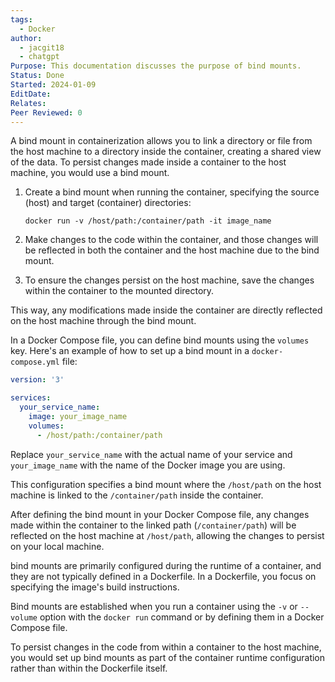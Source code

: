 ```yaml
---
tags:
  - Docker
author:
  - jacgit18
  - chatgpt
Purpose: This documentation discusses the purpose of bind mounts.
Status: Done
Started: 2024-01-09
EditDate: 
Relates: 
Peer Reviewed: 0
---
```

A bind mount in containerization allows you to link a directory or file from the host machine to a directory inside the container, creating a shared view of the data. To persist changes made inside a container to the host machine, you would use a bind mount.

1. Create a bind mount when running the container, specifying the source (host) and target (container) directories:
   ```
   docker run -v /host/path:/container/path -it image_name
   ```

2. Make changes to the code within the container, and those changes will be reflected in both the container and the host machine due to the bind mount.

3. To ensure the changes persist on the host machine, save the changes within the container to the mounted directory.

This way, any modifications made inside the container are directly reflected on the host machine through the bind mount.


In a Docker Compose file, you can define bind mounts using the `volumes` key. Here's an example of how to set up a bind mount in a `docker-compose.yml` file:

```yaml
version: '3'

services:
  your_service_name:
    image: your_image_name
    volumes:
      - /host/path:/container/path
```

Replace `your_service_name` with the actual name of your service and `your_image_name` with the name of the Docker image you are using.

This configuration specifies a bind mount where the `/host/path` on the host machine is linked to the `/container/path` inside the container.

After defining the bind mount in your Docker Compose file, any changes made within the container to the linked path (`/container/path`) will be reflected on the host machine at `/host/path`, allowing the changes to persist on your local machine.


bind mounts are primarily configured during the runtime of a container, and they are not typically defined in a Dockerfile. In a Dockerfile, you focus on specifying the image's build instructions.

Bind mounts are established when you run a container using the `-v` or `--volume` option with the `docker run` command or by defining them in a Docker Compose file.

To persist changes in the code from within a container to the host machine, you would set up bind mounts as part of the container runtime configuration rather than within the Dockerfile itself.